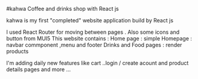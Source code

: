 #kahwa Coffee and drinks shop with React js

kahwa is  my first "completed" website application build by React js

I used React Router for moving between pages . 
Also some icons and button from MUI5
This website contains :
  Home page : simple Homepage : navbar commponent ,menu and footer
  Drinks and Food pages : render products 

I'm adding daily new features like cart ..login / create acount and product details pages and more ...
